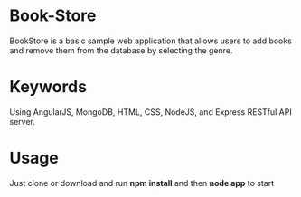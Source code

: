 
# Book-Store

BookStore is a basic sample web application that allows users to add books and remove them from the database by selecting the genre.

# Keywords

Using AngularJS, MongoDB, HTML, CSS, NodeJS, and Express RESTful API server.

# Usage
Just clone or download and run **npm install** and then **node app** to start

